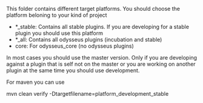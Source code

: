 This folder contains different target platforms. You should choose the platform beloning to your kind of project

- *_stable: Contains all stable plugins. If you are developing for a stable plugin you should use this platform
- *_all: Contains all odysseus plugins (incubation and stable)
- core: For odysseus_core (no odysseus plugins)

In most cases you should use the master version. Only if you are developing against a plugin that is self not on the master or you are working on another plugin at the same time you should use development.

For maven you can use 

mvn clean verify -Dtargetfilename=platform_development_stable